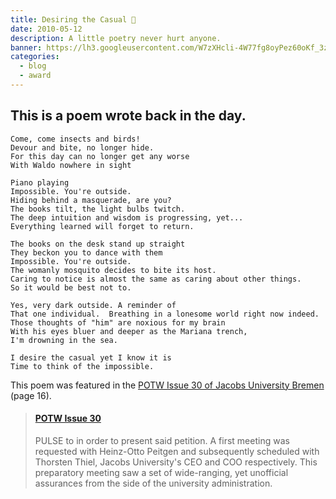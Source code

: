 ```yaml
---
title: Desiring the Casual 🐛
date: 2010-05-12
description: A little poetry never hurt anyone.
banner: https://lh3.googleusercontent.com/W7zXHcli-4W77fg8oyPez60oKf_3zJbcG0NaU1fXJX6X_0uo2yhW0Fb9ilYODt9v2ANIlF2pqeeR37BRLlGivVsdpI-aSsylIj2acnycz58zbZ-no0jbBOBMFusbvTDOkObDciCVtOCWOfCAnF6whDwrS9Si7SCkaGYu270mp3FMh_zyUh_1affxrm3-RWGzonoxma4KhA8B3TAC28ro9zTTS_uW-B7gDp005C8hBy_tLE2FMYX-efb96YL1Epvr5sJ228E4unA6WgFqE_AHFWFdRVbS7ADDO9mlOFT-3iDjRaPIl1sgA6EG3GpWAHJgOF8-kqUv_5FGNRURZz_ZbuqLH7EXvTEvuGMaTiFvGY6jgcyFmGXegPaiamy8RSnc7w_fCqcE9upzvdxuHfG5ON9cUjp7fN2-lzSocceyrEk4JMlEetocgK4YG23dbBPJCNFj1pMzCeb8RFfs_QUfApc7qrL1BNJIlGSUGwkZqgDgIALv_hEqPZdByqv2ikaLw_orKD3EgdRHAuvNQhW_PJMwKo_urhDg_GqmibPCMNIRv6efwoHjvW4Jbj_fL8p_UqD6gwzuBCFpBhpcADEdyVflQ4MgtZ4NkKv8Y7H5aYVzOrwCEuB0oI8lzCtaG2ky=w800-h536-no
categories:
  - blog
  - award
---
```


## This is a poem wrote back in the day.

```text
Come, come insects and birds!
Devour and bite, no longer hide.
For this day can no longer get any worse
With Waldo nowhere in sight

Piano playing
Impossible. You're outside.
Hiding behind a masquerade, are you?
The books tilt, the light bulbs twitch.
The deep intuition and wisdom is progressing, yet...
Everything learned will forget to return.

The books on the desk stand up straight
They beckon you to dance with them
Impossible. You're outside.
The womanly mosquito decides to bite its host.
Caring to notice is almost the same as caring about other things.
So it would be best not to.

Yes, very dark outside. A reminder of
That one individual.  Breathing in a lonesome world right now indeed.
Those thoughts of "him" are noxious for my brain
With his eyes bluer and deeper as the Mariana trench,
I'm drowning in the sea.

I desire the casual yet I know it is
Time to think of the impossible.
```

This poem was featured in the [POTW Issue 30 of Jacobs University Bremen](https://www.scribd.com/doc/174387876/POTW-Issue-30) (page 16).

<blockquote class="embedly-card"><h4><a href="https://www.scribd.com/document/174387876/POTW-Issue-30#page=16">POTW Issue 30</a></h4><p>PULSE to in order to present said petition. A first meeting was requested with Heinz-Otto Peitgen and subsequently scheduled with Thorsten Thiel, Jacobs University's CEO and COO respectively. This preparatory meeting saw a set of wide-ranging, yet unofficial assurances from the side of the university administration.</p></blockquote>
<script async src="//cdn.embedly.com/widgets/platform.js" charset="UTF-8"></script>
